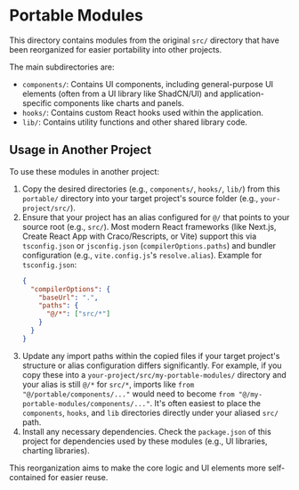 # Portable Modules

This directory contains modules from the original `src/` directory that have been reorganized for easier portability into other projects.

The main subdirectories are:

*   `components/`: Contains UI components, including general-purpose UI elements (often from a UI library like ShadCN/UI) and application-specific components like charts and panels.
*   `hooks/`: Contains custom React hooks used within the application.
*   `lib/`: Contains utility functions and other shared library code.

## Usage in Another Project

To use these modules in another project:

1.  Copy the desired directories (e.g., `components/`, `hooks/`, `lib/`) from this `portable/` directory into your target project's source folder (e.g., `your-project/src/`).
2.  Ensure that your project has an alias configured for `@/` that points to your source root (e.g., `src/`). Most modern React frameworks (like Next.js, Create React App with Craco/Rescripts, or Vite) support this via `tsconfig.json` or `jsconfig.json` (`compilerOptions.paths`) and bundler configuration (e.g., `vite.config.js`'s `resolve.alias`).
    Example for `tsconfig.json`:
    ```json
    {
      "compilerOptions": {
        "baseUrl": ".",
        "paths": {
          "@/*": ["src/*"]
        }
      }
    }
    ```
3.  Update any import paths within the copied files if your target project's structure or alias configuration differs significantly. For example, if you copy these into a `your-project/src/my-portable-modules/` directory and your alias is still `@/*` for `src/*`, imports like `from "@/portable/components/..."` would need to become `from "@/my-portable-modules/components/..."`. It's often easiest to place the `components`, `hooks`, and `lib` directories directly under your aliased `src/` path.
4.  Install any necessary dependencies. Check the `package.json` of this project for dependencies used by these modules (e.g., UI libraries, charting libraries).

This reorganization aims to make the core logic and UI elements more self-contained for easier reuse.
